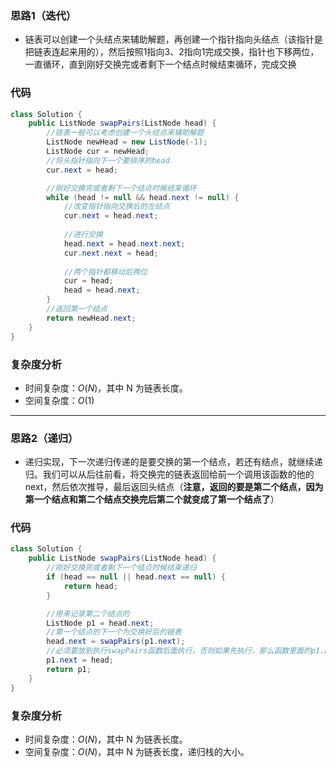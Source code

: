 ### 思路1（迭代）

-   链表可以创建一个头结点来辅助解题，再创建一个指针指向头结点（该指针是把链表连起来用的），然后按照1指向3、2指向1完成交换，指针也下移两位，一直循环，直到刚好交换完或者剩下一个结点时候结束循环，完成交换

### 代码


```java
class Solution {
    public ListNode swapPairs(ListNode head) {
        //链表一般可以考虑创建一个头结点来辅助解题
        ListNode newHead = new ListNode(-1);
        ListNode cur = newHead;
        //将头指针指向下一个要排序的head
        cur.next = head;

        //刚好交换完或者剩下一个结点时候结束循环
        while (head != null && head.next != null) {
            //改变指针指向交换后的左结点
            cur.next = head.next;
            
            //进行交换
            head.next = head.next.next;
            cur.next.next = head;
            
            //两个指针都移动后两位
            cur = head;
            head = head.next;
        }
        //返回第一个结点
        return newHead.next;
    }
}
```

### **复杂度分析**

- 时间复杂度：$O(N)$，其中 N 为链表长度。
- 空间复杂度：$O(1)$

<hr>

### 思路2（递归）

-   递归实现，下一次递归传递的是要交换的第一个结点，若还有结点，就继续递归。我们可以从后往前看，将交换完的链表返回给前一个调用该函数的他的next，然后依次推导，最后返回头结点（**注意，返回的要是第二个结点，因为第一个结点和第二个结点交换完后第二个就变成了第一个结点了**）

### 代码


```java
class Solution {
    public ListNode swapPairs(ListNode head) {
        //刚好交换完或者剩下一个结点时候结束递归
        if (head == null || head.next == null) {
            return head;
        }

        //用来记录第二个结点的
        ListNode p1 = head.next;
        //第一个结点的下一个为交换好后的链表
        head.next = swapPairs(p1.next);
        //必须要放到执行swapPairs函数后面执行，否则如果先执行，那么函数里面的p1.next就指错了，造成栈溢出
        p1.next = head;
        return p1;
    }
}
```

### **复杂度分析**

- 时间复杂度：$O(N)$，其中 N 为链表长度。
- 空间复杂度：$O(N)$，其中 N 为链表长度，递归栈的大小。